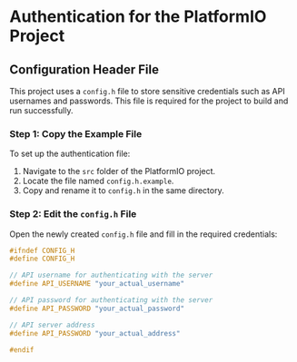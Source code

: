 # Authentication for the PlatformIO Project

## Configuration Header File
This project uses a `config.h` file to store sensitive credentials such as API usernames and passwords. This file is required for the project to build and run successfully.

### Step 1: Copy the Example File
To set up the authentication file:

1. Navigate to the `src` folder of the PlatformIO project.
2. Locate the file named `config.h.example`.
3. Copy and rename it to `config.h` in the same directory.

### Step 2: Edit the `config.h` File
Open the newly created `config.h` file and fill in the required credentials:

```cpp
#ifndef CONFIG_H
#define CONFIG_H

// API username for authenticating with the server
#define API_USERNAME "your_actual_username"

// API password for authenticating with the server
#define API_PASSWORD "your_actual_password"

// API server address
#define API_PASSWORD "your_actual_address"

#endif
```